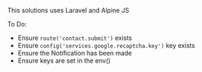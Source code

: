 This solutions uses Laravel and Alpine JS

To Do: 

- Ensure `route('contact.submit')` exists
- Ensure `config('services.google.recaptcha.key')` key exists
- Ensure the Notification has been made
- Ensure keys are set in the env()
